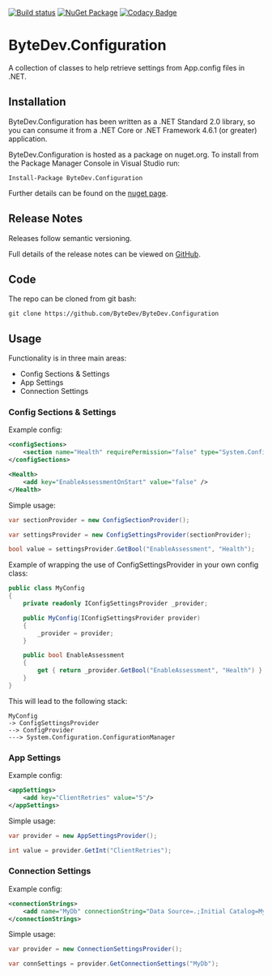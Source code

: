 [![Build status](https://ci.appveyor.com/api/projects/status/github/bytedev/ByteDev.Configuration?branch=master&svg=true)](https://ci.appveyor.com/project/bytedev/ByteDev-Configuration/branch/master)
[![NuGet Package](https://img.shields.io/nuget/v/ByteDev.Configuration.svg)](https://www.nuget.org/packages/ByteDev.Configuration)
[![Codacy Badge](https://api.codacy.com/project/badge/Grade/caec96a1404d46288c6947f5686ee627)](https://www.codacy.com/manual/ByteDev/ByteDev.Configuration?utm_source=github.com&amp;utm_medium=referral&amp;utm_content=ByteDev/ByteDev.Configuration&amp;utm_campaign=Badge_Grade)

# ByteDev.Configuration

A collection of classes to help retrieve settings from App.config files in .NET.

## Installation

ByteDev.Configuration has been written as a .NET Standard 2.0 library, so you can consume it from a .NET Core or .NET Framework 4.6.1 (or greater) application.

ByteDev.Configuration is hosted as a package on nuget.org.  To install from the Package Manager Console in Visual Studio run:

`Install-Package ByteDev.Configuration`

Further details can be found on the [nuget page](https://www.nuget.org/packages/ByteDev.Configuration/).

## Release Notes

Releases follow semantic versioning.

Full details of the release notes can be viewed on [GitHub](https://github.com/ByteDev/ByteDev.Configuration/blob/master/docs/RELEASE-NOTES.md).

## Code

The repo can be cloned from git bash:

`git clone https://github.com/ByteDev/ByteDev.Configuration`

## Usage

Functionality is in three main areas:

- Config Sections & Settings
- App Settings
- Connection Settings

### Config Sections & Settings

Example config:

```xml
<configSections>
    <section name="Health" requirePermission="false" type="System.Configuration.NameValueSectionHandler,System,Version=1.0.3300.0, Culture=neutral, PublicKeyToken=b77a5c561934e089" />
</configSections>

<Health>
    <add key="EnableAssessmentOnStart" value="false" />
</Health>
```

Simple usage:

```csharp
var sectionProvider = new ConfigSectionProvider();

var settingsProvider = new ConfigSettingsProvider(sectionProvider);

bool value = settingsProvider.GetBool("EnableAssessment", "Health");
```

Example of wrapping the use of ConfigSettingsProvider in your own config class:

```csharp
public class MyConfig
{
	private readonly IConfigSettingsProvider _provider;

	public MyConfig(IConfigSettingsProvider provider)
	{
		_provider = provider;
	}

	public bool EnableAssessment
	{
		get { return _provider.GetBool("EnableAssessment", "Health") }
	}
}
```

This will lead to the following stack:

```
MyConfig
-> ConfigSettingsProvider 
--> ConfigProvider 
---> System.Configuration.ConfigurationManager
```

### App Settings

Example config:

```xml
<appSettings>
    <add key="ClientRetries" value="5"/>
</appSettings>
```

Simple usage:

```csharp
var provider = new AppSettingsProvider();

int value = provider.GetInt("ClientRetries");
```

### Connection Settings

Example config:

```xml
<connectionStrings>
    <add name="MyDb" connectionString="Data Source=.;Initial Catalog=MyDb;Integrated Security=True" />
</connectionStrings>
```

Simple usage:

```csharp
var provider = new ConnectionSettingsProvider();

var connSettings = provider.GetConnectionSettings("MyDb");
```
